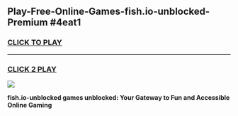 
## Play-Free-Online-Games-fish.io-unblocked-Premium #4eat1
<h3>
<a href="https://premium.freeplayer.one?title=fish.io-unblocked&ref=8M">CLICK TO PLAY</a></h3>
<hr>

<h3>
<a href="https://premium.freeplayer.one?title=fish.io-unblocked&ref=8M">CLICK 2 PLAY</a>
  
</h3>

<a href="https://premium.freeplayer.one?title=fish.io-unblocked&ref=8M"><img src="https://clearcache.store/games.png"></a>


**fish.io-unblocked games unblocked: Your Gateway to Fun and Accessible Online Gaming**

